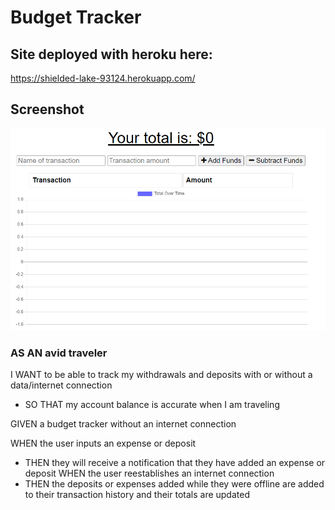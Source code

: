 # Budget Tracker

## Site deployed with heroku here:
https://shielded-lake-93124.herokuapp.com/

## Screenshot
<img src="./budget-tracker.png">

### AS AN avid traveler

I WANT to be able to track my withdrawals and deposits with or without a data/internet connection
- SO THAT my account balance is accurate when I am traveling 

GIVEN a budget tracker without an internet connection

WHEN the user inputs an expense or deposit
- THEN they will receive a notification that they have added an expense or deposit
WHEN the user reestablishes an internet connection
- THEN the deposits or expenses added while they were offline are added to their transaction history and their totals are updated